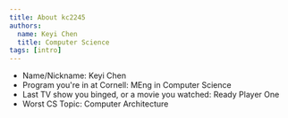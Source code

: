 ```yaml
---
title: About kc2245
authors:
  name: Keyi Chen
  title: Computer Science
tags: [intro]
---
```


- Name/Nickname: Keyi Chen
- Program you're in at Cornell: MEng in Computer Science
- Last TV show you binged, or a movie you watched: Ready Player One
- Worst CS Topic: Computer Architecture